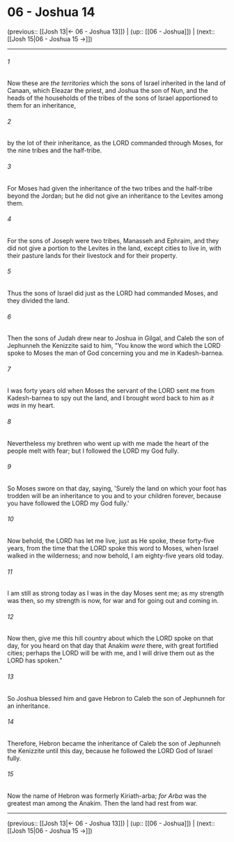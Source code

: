# 06 - Joshua 14

(previous:: [[Josh 13|← 06 - Joshua 13]]) | (up:: [[06 - Joshua]]) | (next:: [[Josh 15|06 - Joshua 15 →]])

***


###### 1 
Now these are _the territories_ which the sons of Israel inherited in the land of Canaan, which Eleazar the priest, and Joshua the son of Nun, and the heads of the households of the tribes of the sons of Israel apportioned to them for an inheritance, 

###### 2 
by the lot of their inheritance, as the LORD commanded through Moses, for the nine tribes and the half-tribe. 

###### 3 
For Moses had given the inheritance of the two tribes and the half-tribe beyond the Jordan; but he did not give an inheritance to the Levites among them. 

###### 4 
For the sons of Joseph were two tribes, Manasseh and Ephraim, and they did not give a portion to the Levites in the land, except cities to live in, with their pasture lands for their livestock and for their property. 

###### 5 
Thus the sons of Israel did just as the LORD had commanded Moses, and they divided the land. 

###### 6 
Then the sons of Judah drew near to Joshua in Gilgal, and Caleb the son of Jephunneh the Kenizzite said to him, "You know the word which the LORD spoke to Moses the man of God concerning you and me in Kadesh-barnea. 

###### 7 
I was forty years old when Moses the servant of the LORD sent me from Kadesh-barnea to spy out the land, and I brought word back to him as _it was_ in my heart. 

###### 8 
Nevertheless my brethren who went up with me made the heart of the people melt with fear; but I followed the LORD my God fully. 

###### 9 
So Moses swore on that day, saying, 'Surely the land on which your foot has trodden will be an inheritance to you and to your children forever, because you have followed the LORD my God fully.' 

###### 10 
Now behold, the LORD has let me live, just as He spoke, these forty-five years, from the time that the LORD spoke this word to Moses, when Israel walked in the wilderness; and now behold, I am eighty-five years old today. 

###### 11 
I am still as strong today as I was in the day Moses sent me; as my strength was then, so my strength is now, for war and for going out and coming in. 

###### 12 
Now then, give me this hill country about which the LORD spoke on that day, for you heard on that day that Anakim _were_ there, with great fortified cities; perhaps the LORD will be with me, and I will drive them out as the LORD has spoken." 

###### 13 
So Joshua blessed him and gave Hebron to Caleb the son of Jephunneh for an inheritance. 

###### 14 
Therefore, Hebron became the inheritance of Caleb the son of Jephunneh the Kenizzite until this day, because he followed the LORD God of Israel fully. 

###### 15 
Now the name of Hebron was formerly Kiriath-arba; _for Arba_ was the greatest man among the Anakim. Then the land had rest from war.

***

(previous:: [[Josh 13|← 06 - Joshua 13]]) | (up:: [[06 - Joshua]]) | (next:: [[Josh 15|06 - Joshua 15 →]])
